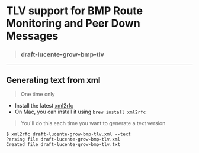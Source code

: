 TLV support for BMP Route Monitoring and Peer Down Messages
===========================================================

> ### draft-lucente-grow-bmp-tlv

- - -

Generating text from xml
------------------------

> One time only

* Install the latest [xml2rfc](https://xml2rfc.tools.ietf.org/)
* On Mac, you can install it using ```brew install xml2rfc```

> You'll do this each time you want to generate a text version

```
$ xml2rfc draft-lucente-grow-bmp-tlv.xml --text
Parsing file draft-lucente-grow-bmp-tlv.xml
Created file draft-lucente-grow-bmp-tlv.txt
```

